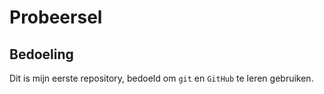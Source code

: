 # Probeersel

## Bedoeling
Dit is mijn eerste repository, bedoeld om `git` en `GitHub` te leren gebruiken.
